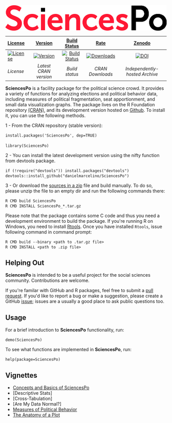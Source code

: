 <img src="/inst/doc/SciencesPo_logo.png" alt="SciencesPo" />




| [License](http://www.gnu.org/licenses/gpl-2.0.html) | [Version](http://www.r-pkg.org/badges/version/SciencesPo) | [Build Status](https://travis-ci.org) | [Rate](https://cran.r-project.org/package=SciencesPo) | [Zenodo](https://zenodo.org/) |
| :---- | :----: | :----: | :----: | :----: | 
[![License](http://img.shields.io/badge/license-GPL%20%28%3E=%202%29-brightgreen.svg?style=flat)](http://www.gnu.org/licenses/gpl-2.0.html)  | [![Version](http://www.r-pkg.org/badges/version/SciencesPo)](http://cran.r-project.org/package=SciencesPo) | [![Build Status](https://travis-ci.org/danielmarcelino/SciencesPo.svg)](https://travis-ci.org/danielmarcelino/SciencesPo) |  [![Downloads](http://cranlogs.r-pkg.org/badges/SciencesPo)]( https://cran.r-project.org/package=SciencesPo) |  [![DOI](https://zenodo.org/badge/doi/10.5281/zenodo.54876.svg)](http://dx.doi.org/10.5281/zenodo.54876) | 
| *License* | *Latest CRAN version* | *Build status*  | *CRAN Downloads* | *Independently-hosted Archive* |




**SciencesPo** is a facility package for the political science crowd. It provides a variety of functions for analyzing elections and political behavior data, including measures of political fragmentation, seat apportionment, and  small data visualization graphs. The package lives on the R Foundation repository [(CRAN)](https://cran.r-project.org/package=SciencesPo), and its development version hosted on [Github](http://github.com/danielmarcelino/SciencesPo). To install it, you can use the following methods.

1 - From the CRAN repository (stable version):

  ```
  install.packages('SciencesPo', dep=TRUE)

  library(SciencesPo)
  ```

2 -  You can install the latest development version using the nifty function from devtools package.

```
if (!require("devtools")) install.packages("devtools")
devtools::install_github("danielmarcelino/SciencesPo")
```

3 - Or download the [sources in a zip](https://github.com/danielmarcelino/SciencesPo/zipball/master) file and build manually. To do so, please unzip the file to an empty dir and run the following commands there:


```
R CMD build SciencesPo
R CMD INSTALL SciencesPo_*.tar.gz
```

Please note that the package contains some C code and thus you need a development environment to build the package. If you're running R on Windows, you need to install [Rtools](https://cran.r-project.org/bin/windows/Rtools/ ). Once you have installed `Rtools`, issue following command in command prompt:

```
R CMD build --binary <path to .tar.gz file>
R CMD INSTALL <path to .zip file>
```

## Helping Out
**SciencesPo** is intended to be a useful project for the social sciences community. Contributions are welcome.

If you're familar with GitHub and R packages, feel free to submit a [pull request](https://github.com/danielmarcelino/SciencesPo/pulls). If you'd like to report a bug or make a suggestion, please create a GitHub [issue](https://github.com/danielmarcelino/SciencesPo/issues); issues are a usually a good place to ask public questions too.

## Usage

For a brief introduction to **SciencesPo** functionality, run:

```
demo(SciencesPo)
```


To see what functions are implemented in **SciencesPo**, run:

```
help(package=SciencesPo)
```


## Vignettes
* [Concepts and Basics of SciencesPo](https://cran.r-project.org/web/packages/SciencesPo/vignettes/SciencesPo.html)
* [Descriptive Stats]
* [Cross-Tabulation]
* [Are My Data Normal?]
* [Measures of Political Behavior](https://cran.r-project.org/web/packages/SciencesPo/vignettes/Indices.html)
* [The Anatomy of a Plot](https://cran.r-project.org/web/packages/SciencesPo/vignettes/Viz.html)
